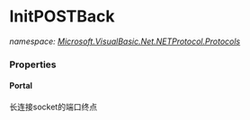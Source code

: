 ﻿# InitPOSTBack
_namespace: [Microsoft.VisualBasic.Net.NETProtocol.Protocols](./index.md)_






### Properties

#### Portal
长连接socket的端口终点
